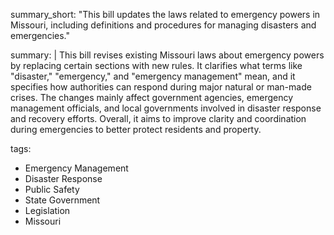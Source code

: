 summary_short: "This bill updates the laws related to emergency powers in Missouri, including definitions and procedures for managing disasters and emergencies."

summary: |
  This bill revises existing Missouri laws about emergency powers by replacing certain sections with new rules. It clarifies what terms like "disaster," "emergency," and "emergency management" mean, and it specifies how authorities can respond during major natural or man-made crises. The changes mainly affect government agencies, emergency management officials, and local governments involved in disaster response and recovery efforts. Overall, it aims to improve clarity and coordination during emergencies to better protect residents and property.

tags:
  - Emergency Management
  - Disaster Response
  - Public Safety
  - State Government
  - Legislation
  - Missouri

